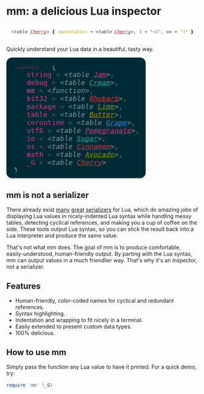 # mm: a delicious Lua inspector

![I &lt;3 mm!](screenshots/heart.png)

Quickly understand your Lua data in a beautiful, tasty way.

![some delicious output from mm](screenshots/main.png)

## mm is not a serializer

There already exist [many](1) [great](2) [serializers](3) for Lua, which do 
amazing jobs of displaying Lua values in nicely-indented Lua syntax while 
handling messy tables, detecting cyclical references, and making you a cup of 
coffee on the side. These tools output Lua syntax, so you can stick the result 
back into a Lua interpreter and produce the same value.

That's not what mm does. The goal of mm is to produce comfortable, 
easily-understood, human-friendly output. By parting with the Lua syntax, mm 
can output values in a much friendlier way. That's why it's an inspector, not a 
serializer.

[1]: http://notebook.kulchenko.com/programming/serpent-lua-serializer-pretty-printer
[2]: https://github.com/gvx/Ser
[3]: http://lua-users.org/wiki/TableSerialization

## Features

- Human-friendly, color-coded names for cyclical and redundant references.
- Syntax highlighting.
- Indentation and wrapping to fit nicely in a terminal.
- Easily extended to present custom data types.
- 100% delicious.

## How to use mm

Simply pass the function any Lua value to have it printed. For a quick demo, 
try:

```lua
require 'mm' (_G)
```
